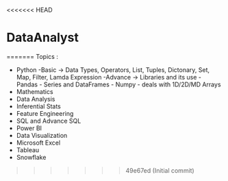 <<<<<<< HEAD
# DataAnalyst
=======
Topics :
- Python
    -Basic -> Data Types, Operators, List, Tuples, Dictonary, Set, Map, Filter, Lamda Expression
    -Advance -> Libraries and its use
      - Pandas -  Series and DataFrames
      - Numpy - deals with 1D/2D/MD Arrays
- Mathematics
- Data Analysis
- Inferential Stats
- Feature Engineering
- SQL and Advance SQL
- Power BI
- Data Visualization
- Microsoft Excel
- Tableau
- Snowflake
>>>>>>> 49e67ed (Initial commit)
